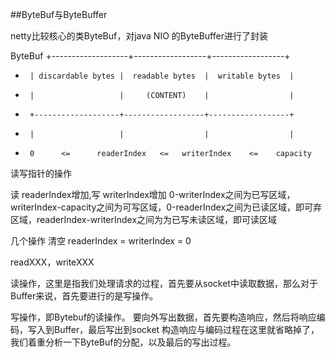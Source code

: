 ﻿##ByteBuf与ByteBuffer

netty比较核心的类ByteBuf，对java NIO 的ByteBuffer进行了封装



ByteBuf
     +-------------------+------------------+------------------+
 *      | discardable bytes |  readable bytes  |  writable bytes  |
 *      |                   |     (CONTENT)    |                  |
 *      +-------------------+------------------+------------------+
 *      |                   |                  |                  |
 *      0      <=      readerIndex   <=   writerIndex    <=    capacity
读写指针的操作

读 readerIndex增加,写 writerIndex增加 0-writerIndex之间为已写区域，writerIndex-capacity之间为可写区域，0-readerIndex之间为已读区域，即可弃区域，readerIndex-writerIndex之间为为已写未读区域，即可读区域

几个操作
清空 readerIndex = writerIndex = 0

readXXX，writeXXX


读操作，这里是指我们处理请求的过程，首先要从socket中读取数据，那么对于Buffer来说，首先要进行的是写操作。




写操作，即Bytebuf的读操作。
要向外写出数据，首先要构造响应，然后将响应编码，写入到Buffer，最后写出到socket
构造响应与编码过程在这里就省略掉了，我们着重分析一下ByteBuf的分配，以及最后的写出过程。